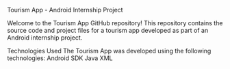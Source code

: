 Tourism App - Android Internship Project

Welcome to the Tourism App GitHub repository! This repository contains the source code and project files for a tourism app developed as part of an Android internship project. 

Technologies Used
The Tourism App was developed using the following technologies:
Android SDK
Java
XML

